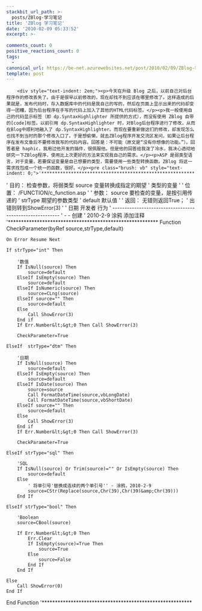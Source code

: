 ```yaml
---
stackbit_url_path: >-
  posts/ZBlog-学习笔记
title: 'ZBlog 学习笔记'
date: '2010-02-09 05:33:52'
excerpt: >-
  
comments_count: 0
positive_reactions_count: 0
tags: 
  - 
canonical_url: https://be-net.azurewebsites.net/post/2010/02/09/ZBlog-学习笔记
template: post
---
```


        <div style="text-indent: 2em;"><p>今天在升级 Blog 之后，以前自己对后台程序作的修改丢失了。由于是很早以前修改的，现在却找不到应该在哪里修改了。这样造成的后果就是，发布代码时，存入数据库中的代码是我自己的写的，然后在页面上显示出来的代码却变得一团糟，因为后台程序在手写的代码上加入了其他的HTML代码标签。</p><p>我一般使用自己的代码显示标签（即 dp.SyntaxHighlighter 所提供的方式），而没有使用 ZBlog 自带的[code]标签。以前引用 dp.SyntaxHighlighter 时，对Blog后台程序进行了修改，从而在Blog中顺利地融入了 dp.SyntaxHighlighter。而现在要重新做这们的修改，却发现怎么也找不到当时的那个修改入口了。于是想偷懒，就去ZBlog程序开发交流区发问，如果让后台程序在发布文章后不要修改我写的代码内容。回答是：不可能（原文是“没有你想像的功能。”）。回答者是 haphic，我用过他开发的插件，很佩服他。但是他的回答给我泼了冷水，我决心透彻地研究一下ZBlog程序，使用比上次更好的方法来实现我自己的需求。</p><p>ASP 是弱类型语言，对于变量，若要保证变量是自己想要的类型，需要使用一些类型转换函数。ZBlog 将这一需求找包成一个统一的函数，很好。</p><pre class="brush: vb" style="text-indent: 0;">'*********************************************************
' 目的：    检查参数，将弱类型 source 变量转换成指定的期望
'           类型的变量
'
' 位置：    /FUNCTION/c_function.asp
'
' 参数：    source  要检查的变量，是按引用传递的
'           strType 期望的参数类型
'           default 默认值
'
' 返回：    无错则返回True；
'           出错则转到ShowError(3)
'
' 日期      开发者      行为
' --------------------------------------------------------
' -         -           创建
' 2010-2-9  涂鸦        添加注释
'*********************************************************
Function CheckParameter(byRef source,strType,default)

	On Error Resume Next

	If strType="int" Then

		'数值
		If IsNull(source) Then
			source=default
		ElseIf IsEmpty(source) Then
			source=default
		ElseIf IsNumeric(source) Then
			source=CLng(source)
		ElseIf source="" Then
			source=default
		Else
			Call ShowError(3)
		End if
		If Err.Number&lt;&gt;0 Then Call ShowError(3)

		CheckParameter=True

	ElseIf  strType="dtm" Then

		'日期
		If IsNull(source) Then
			source=default
		ElseIf IsEmpty(source) Then
			source=default
		ElseIf IsDate(source) Then
			source=source
			Call FormatDateTime(source,vbLongDate)
			Call FormatDateTime(source,vbShortDate)
		ElseIf source="" Then
			source=default
		Else
			Call ShowError(3)
		End if
		If Err.Number&lt;&gt;0 Then Call ShowError(3)

		CheckParameter=True

	ElseIf strType="sql" Then

		'SQL
		If IsNull(source) Or Trim(source)="" Or IsEmpty(source) Then
			source=default
		Else
		    ' 将单引号'替换成连续的两个单引号'' - 涂鸦，2010-2-9
			source=CStr(Replace(source,Chr(39),Chr(39)&amp;Chr(39)))
		End If

	ElseIf strType="bool" Then

		'Boolean
		source=CBool(source)

		If Err.Number&lt;&gt;0 Then
			Err.Clear
			If IsEmpty(source)=True Then
				source=True
			Else
				source=False
			End If
		End If

	Else
		Call ShowError(0)
	End If

End Function
'*********************************************************
</pre></div>
      